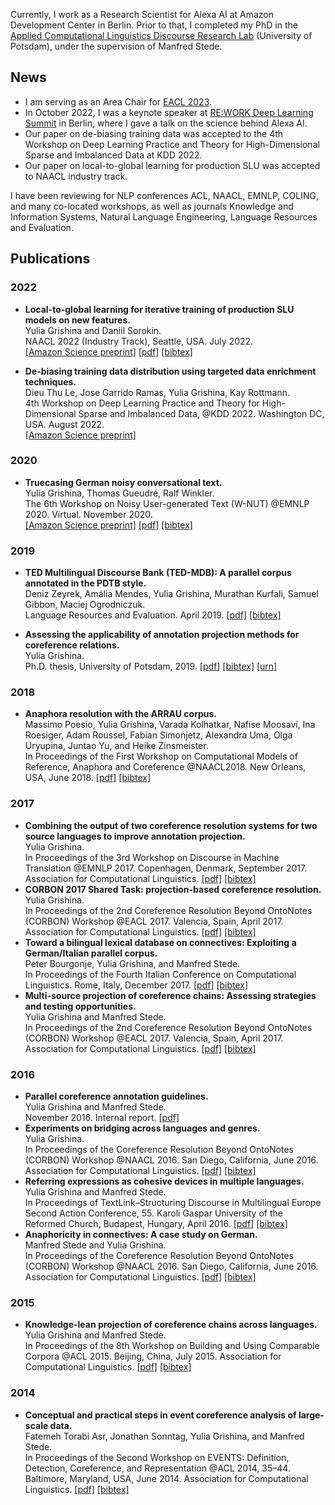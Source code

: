 Currently, I work as a Research Scientist for Alexa AI at Amazon Development Center in Berlin. Prior to that, I completed my PhD in the <a href="http://angcl.ling.uni-potsdam.de"> Applied Computational Linguistics Discourse Research Lab</a> (University of Potsdam), under the supervision of Manfred Stede.

## News

* I am serving as an Area Chair for <a href="https://2023.eacl.org/">EACL 2023</a>. 
* In October 2022, I was a keynote speaker at <a href="https://www.re-work.co/">RE:WORK Deep Learning Summit</a> in Berlin, where I gave a talk on the science behind Alexa AI.
* Our paper on de-biasing training data was accepted to the 4th Workshop on Deep Learning Practice and Theory for High-Dimensional Sparse and Imbalanced Data at KDD 2022.
* Our paper on local-to-global learning for production SLU was accepted to NAACL industry track.

I have been reviewing for NLP conferences ACL, NAACL, EMNLP, COLING, and many co-located workshops, as well as journals Knowledge and Information Systems, Natural Language Engineering, Language Resources and Evaluation.

## Publications

### 2022
* **Local-to-global learning for iterative training of production SLU models on new features.**<br>
Yulia Grishina and Daniil Sorokin.<br>
NAACL 2022 (Industry Track), Seattle, USA. July 2022.<br>
<a href="https://www.amazon.science/publications/local-to-global-learning-for-iterative-training-of-production-slu-models-on-new-features">[Amazon Science preprint]</a>
<a href="https://aclanthology.org/2022.naacl-industry.13.pdf">[pdf]</a>
 <a href="https://aclanthology.org/2022.naacl-industry.13.bib">[bibtex]</a>

* **De-biasing training data distribution using targeted data enrichment techniques.**<br>
Dieu Thu Le, Jose Garrido Ramas, Yulia Grishina, Kay Rottmann.<br>
4th Workshop on Deep Learning Practice and Theory for High-Dimensional Sparse and Imbalanced Data, @KDD 2022. Washington DC, USA. August 2022.<br>
<a href="https://www.amazon.science/publications/de-biasing-training-data-distribution-using-targeted-data-enrichment-techniques">[Amazon Science preprint]</a>

### 2020
* **Truecasing German noisy conversational text.**<br>
Yulia Grishina, Thomas Gueudré, Ralf Winkler.<br>
The 6th Workshop on Noisy User-generated Text (W-NUT) @EMNLP 2020. Virtual. November 2020.<br>
<a href="https://www.amazon.science/publications/truecasing-german-user-generated-conversational-text">[Amazon Science preprint]</a>
<a href="https://aclanthology.org/2020.wnut-1.19.pdf">[pdf]</a>
 <a href="https://aclanthology.org/2020.wnut-1.19.bib">[bibtex]</a>

### 2019

* **TED Multilingual Discourse Bank (TED-MDB): A parallel corpus annotated in the PDTB style.**<br>
Deniz Zeyrek, Amália Mendes, Yulia Grishina, Murathan Kurfali, Samuel Gibbon, Maciej Ogrodniczuk.<br>
Language Resources and Evaluation. April 2019. <a href="https://link.springer.com/epdf/10.1007/s10579-019-09445-9?author_access_token=OHvJeC-jJFLC0Meo86hrsfe4RwlQNchNByi7wbcMAY4cA0HYd3VYboLYcy8Jto8NW1p9uTQq52cYj_QGOP05L2z_OemdighnSm9qoX_kpiqA3OAtR_PD9jIz0wnNNjrH-rmHZgD-3r2DurWj3mRvEA%3D%3D">[pdf]</a> <a href="https://scholar.googleusercontent.com/scholar.bib?q=info:kIM3jDE3_tgJ:scholar.google.com/&output=citation&scisig=AAGBfm0AAAAAXMRuDwDu22RJkftzw0sl-m1kvuwj1S7d&scisf=4&ct=citation&cd=-1&hl=tr">[bibtex]</a>

* **Assessing the applicability of annotation projection methods for coreference relations.**<br>
Yulia Grishina.<br>
Ph.D. thesis, University of Potsdam, 2019. <a href="https://publishup.uni-potsdam.de/opus4-ubp/frontdoor/deliver/index/docId/42537/file/grishina_diss.pdf">[pdf]</a> <a href="https://publishup.uni-potsdam.de/citationExport/index/download/docId/42537/output/bibtex">[bibtex]</a> <a href="https://publishup.uni-potsdam.de/frontdoor/index/index/docId/42537">[urn]</a>

### 2018

* **Anaphora resolution with the ARRAU corpus.**<br>
Massimo Poesio, Yulia Grishina, Varada Kolhatkar, Nafise Moosavi, Ina Roesiger, Adam Roussel, Fabian Simonjetz, Alexandra Uma, Olga Uryupina, Juntao Yu, and Heike Zinsmeister.<br>
In Proceedings of the First Workshop on Computational Models of Reference, Anaphora and Coreference @NAACL2018. New Orleans, USA, June 2018. <a href="http://www.aclweb.org/anthology/W18-0702">[pdf]</a> <a href="https://aclanthology.info/papers/W18-0702/w18-0702.bib">[bibtex]</a>

### 2017

* **Combining the output of two coreference resolution systems for two source languages to improve annotation projection.**<br>
Yulia Grishina.<br>
In Proceedings of the 3rd Workshop on Discourse in Machine Translation @EMNLP 2017. Copenhagen, Denmark, September 2017. Association for Computational Linguistics. <a href="http://aclweb.org/anthology/W17-4809">[pdf]</a> <a href="https://aclanthology.info/papers/W17-4809/w17-4809.bib">[bibtex]</a>
* **CORBON 2017 Shared Task: projection-based coreference resolution.**<br>
Yulia Grishina.<br>
In Proceedings of the 2nd Coreference Resolution Beyond OntoNotes (CORBON) Workshop @EACL 2017. Valencia, Spain, April 2017. Association for Computational Linguistics. <a href="http://aclweb.org/anthology/W17-1507">[pdf]</a> <a href="https://aclanthology.info/papers/W17-1507/w17-1507.bib">[bibtex]</a>
* **Toward a bilingual lexical database on connectives: Exploiting a German/Italian parallel corpus.**<br>
Peter Bourgonje, Yulia Grishina, and Manfred Stede.<br>
In Proceedings of the Fourth Italian Conference on Computational Linguistics. Rome, Italy, December 2017. <a href="http://ceur-ws.org/Vol-2006/paper006.pdf">[pdf]</a> <a href="https://scholar.googleusercontent.com/scholar.bib?q=info:_tzHTz4UTQAJ:scholar.google.com/&output=citation&scisig=AAGBfm0AAAAAXIlwMWWbq3MZxKhHex2IfmYz3QclKpWg&scisf=4&ct=citation&cd=-1&hl=de">[bibtex]</a>
* **Multi-source projection of coreference chains: Assessing strategies and testing opportunities.**<br>
Yulia Grishina and Manfred Stede.<br>
In Proceedings of the 2nd Coreference Resolution Beyond OntoNotes (CORBON) Workshop @EACL 2017. Valencia, Spain, April 2017. Association for Computational Linguistics. <a href="http://aclweb.org/anthology/W17-1506">[pdf]</a> <a href="https://aclanthology.info/papers/W17-1506/w17-1506.bib">[bibtex]</a>

### 2016

* **Parallel coreference annotation guidelines.**<br>
Yulia Grishina and Manfred Stede.<br>
November 2016. Internal report. <a href="https://github.com/yuliagrishina/CORBON-2017-Shared-Task/blob/master/Parallel_annotation_guidelines.pdf">[pdf]</a>
* **Experiments on bridging across languages and genres.**<br>
Yulia Grishina.<br>
In Proceedings of the Coreference Resolution Beyond OntoNotes (CORBON) Workshop @NAACL 2016. San Diego, California, June 2016. Association for Computational Linguistics. <a href="http://aclweb.org/anthology/W16-0702">[pdf]</a> <a href="https://aclanthology.info/papers/W16-0702/w16-0702.bib">[bibtex]</a>
* **Referring expressions as cohesive devices in multiple languages.**<br>
Yulia Grishina and Manfred Stede.<br>
In Proceedings of TextLink–Structuring Discourse in Multilingual Europe Second Action Conference, 55. Karoli Gaspar University of the Reformed Church, Budapest, Hungary, April 2016. <a href="http://textlink.ii.metu.edu.tr/sites/default/files/Conference%20Handbook_beliv.pdf#page=55">[pdf]</a> <a href="https://scholar.googleusercontent.com/scholar.bib?q=info:lNil2KGNFMMJ:scholar.google.com/&output=citation&scisig=AAGBfm0AAAAAXIlwh2wF9vHPxAD_Xu6rEZEEsphSTJum&scisf=4&ct=citation&cd=-1&hl=de">[bibtex]</a>
* **Anaphoricity in connectives: A case study on German.**<br>
Manfred Stede and Yulia Grishina.<br>
In Proceedings of the Coreference Resolution Beyond OntoNotes (CORBON) Workshop @NAACL 2016. San Diego, California, June 2016. Association for Computational Linguistics. <a href="http://aclweb.org/anthology/W16-0706">[pdf]</a> <a href="https://aclanthology.info/papers/W16-0706/w16-0706.bib">[bibtex]</a>

### 2015

* **Knowledge-lean projection of coreference chains across languages.**<br>
Yulia Grishina and Manfred Stede.<br>
In Proceedings of the 8th Workshop on Building and Using Comparable Corpora @ACL 2015. Beijing, China, July 2015. Association for Computational Linguistics. <a href="http://aclweb.org/anthology/W15-3403">[pdf]</a> <a href="https://aclanthology.info/papers/W15-3403/w15-3403.bib">[bibtex]</a>

### 2014

* **Conceptual and practical steps in event coreference analysis of large-scale data.**<br>
Fatemeh Torabi Asr, Jonathan Sonntag, Yulia Grishina, and Manfred Stede.<br>
In Proceedings of the Second Workshop on EVENTS: Definition, Detection, Coreference, and Representation @ACL 2014, 35–44. Baltimore, Maryland, USA, June 2014. Association for Computational Linguistics. <a href="http://aclweb.org/anthology/W14-2906">[pdf]</a> <a href="https://aclanthology.info/papers/W14-2906/w14-2906.bib">[bibtex]</a>
